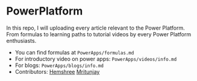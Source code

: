 # PowerPlatform
In this repo, I will uploading every article relevant to the Power Platform.
From formulas to learning paths to tutorial videos by every Power Platform enthusiasts.
 - You can find formulas at ```
             PowerApps/formulas.md
             ```
 - For introductory video on power apps: ```
                                          PowerApps/videos/info.md
                                          ```
 - For blogs: ```
              PowerApps/blogs/info.md
              ```
 - Contributors: [Hemshree](https://github.com/Hemshree100) [Mritunjay](https://github.com/mritunjaysharma394)
 
